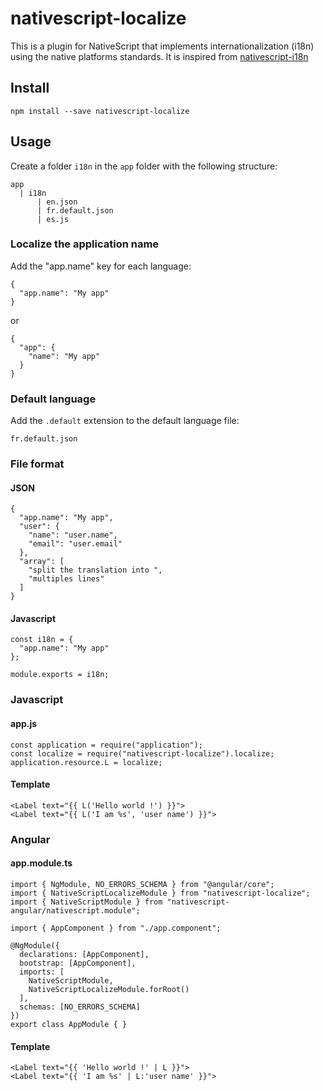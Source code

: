 # nativescript-localize
This is a plugin for NativeScript that implements internationalization (i18n) using the native platforms standards.
It is inspired from [nativescript-i18n](https://github.com/rborn/nativescript-i18n)

## Install
~~~
npm install --save nativescript-localize
~~~

## Usage
Create a folder `i18n` in the `app` folder with the following structure:
~~~
app
  | i18n
      | en.json
      | fr.default.json
      | es.js
~~~

### Localize the application name
Add the "app.name" key for each language:
~~~
{
  "app.name": "My app"
}
~~~
or
~~~
{
  "app": {
    "name": "My app"
  }
}
~~~

### Default language
Add the `.default` extension to the default language file:
~~~
fr.default.json
~~~

### File format
#### JSON ####
~~~
{
  "app.name": "My app",
  "user": {
    "name": "user.name",
    "email": "user.email"
  },
  "array": [
    "split the translation into ",
    "multiples lines"
  ]
}
~~~

#### Javascript ####
~~~
const i18n = {
  "app.name": "My app"
};

module.exports = i18n;
~~~

### Javascript
#### app.js ####
~~~
const application = require("application");
const localize = require("nativescript-localize").localize;
application.resource.L = localize;
~~~

#### Template ####
~~~
<Label text="{{ L('Hello world !') }}">
<Label text="{{ L('I am %s', 'user name') }}">
~~~

### Angular
#### app.module.ts ####
~~~
import { NgModule, NO_ERRORS_SCHEMA } from "@angular/core";
import { NativeScriptLocalizeModule } from "nativescript-localize";
import { NativeScriptModule } from "nativescript-angular/nativescript.module";

import { AppComponent } from "./app.component";

@NgModule({
  declarations: [AppComponent],
  bootstrap: [AppComponent],
  imports: [
    NativeScriptModule,
    NativeScriptLocalizeModule.forRoot()
  ],
  schemas: [NO_ERRORS_SCHEMA]
})
export class AppModule { }
~~~

#### Template ####
~~~
<Label text="{{ 'Hello world !' | L }}">
<Label text="{{ 'I am %s' | L:'user name' }}">
~~~
